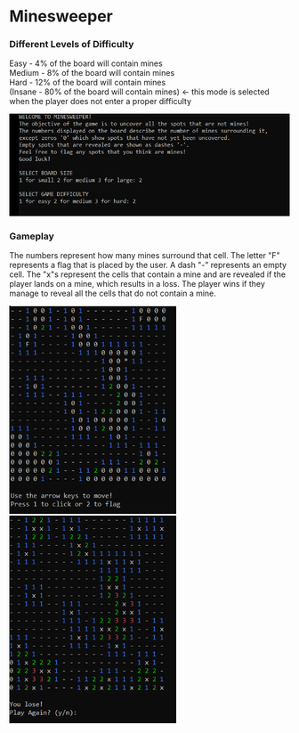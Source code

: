 # Minesweeper

### Different Levels of Difficulty ###  
Easy - 4% of the board will contain mines  
Medium - 8% of the board will contain mines  
Hard - 12% of the board will contain mines  
(Insane - 80% of the board will contain mines) &larr; this mode is selected when the player does not enter a proper difficulty


<img src ="images/minesweeperTitle.PNG" width="600">

### Gameplay ###  
The numbers represent how many mines surround that cell. The letter "F" represents a flag that is placed by the user. A dash "-" represents an empty cell. The "x"s represent the cells that contain a mine and are revealed if the player lands on a mine, which results in a loss. The player wins if they manage to reveal all the cells that do not contain a mine.

<img src ="images/gameplay.PNG" width="300"> <img src ="images/lose.PNG" width="300">
